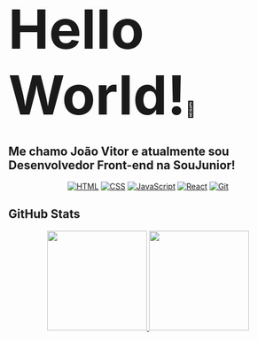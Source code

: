 <h1><span style="font-size: 3.5em;">Hello World!</span>👋</h1>
<h2>Me chamo João Vitor e atualmente sou Desenvolvedor Front-end na SouJunior!</h2>

<div align="center">
  <a href="https://developer.mozilla.org/en-US/docs/Web/HTML"><img src="https://img.icons8.com/color/48/000000/html-5.png" alt="HTML"></a>
  <a href="https://developer.mozilla.org/en-US/docs/Web/CSS"><img src="https://img.icons8.com/color/48/000000/css3.png" alt="CSS"></a>
  <a href="https://developer.mozilla.org/en-US/docs/Web/JavaScript"><img src="https://img.icons8.com/color/48/000000/javascript.png" alt="JavaScript"></a>
  <a href="https://reactjs.org/"><img src="https://img.icons8.com/color/48/000000/react-native.png" alt="React"></a>
  <a href="https://git-scm.com/"><img src="https://img.icons8.com/color/48/000000/git.png" alt="Git"></a>
</div>





<h2> GitHub Stats </h2>
<p align="center">
  <a href="https://github.com/JoaoKremerDev">
    <img height="180em" src="https://github-readme-stats.vercel.app/api?username=JoaoKremerDev&count_private=true&show_icons=true&theme=vision-friendly-dark" />
    <img height="180em" src="https://github-readme-stats.vercel.app/api/top-langs/?username=JoaoKremerDev&theme=vision-friendly-dark&layout=compact" />
  </a>
</p>
